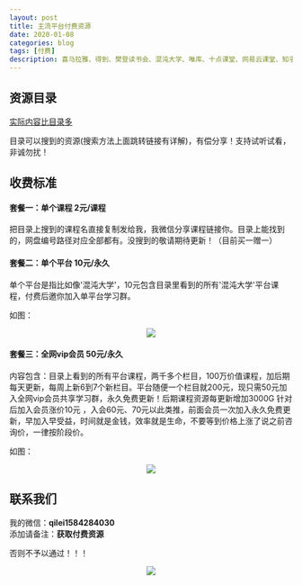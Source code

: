```yaml
---
layout: post
title: 主流平台付费资源
date: 2020-01-08
categories: blog
tags: [付费]
description: 喜马拉雅、得到、樊登读书会、混沌大学、唯库、十点课堂、网易云课堂、知乎live、千聊、荔枝微课、36氪 、蜻蜓FM 、馒头学院 、功夫财经 、三节课、 一块听听、有道 、长投学堂课程合集、 极客时间、 职问 、抖音、A视野、万门大学、陆家嘴学堂、在行、互联网网赚课程、 等其他数十家平台。包含1800多个栏目
---
```


## 资源目录

[实际内容比目录多](http://note.youdao.com/noteshare?id=7fd10758621338e782c6af98f48a7659)

目录可以搜到的资源(搜索方法上面跳转链接有详解)，有偿分享！支持试听试看，非诚勿扰！

## 收费标准

#### 套餐一：单个课程 2元/课程
把目录上搜到的课程名直接复制发给我，我微信分享课程链接你。目录上能找到的，网盘编号路径对应全部都有。没搜到的敬请期待更新！（目前买一赠一）

#### 套餐二：单个平台 10元/永久
单个平台是指比如像'混沌大学'，10元包含目录里看到的所有'混沌大学'平台课程，付费后邀你加入单平台学习群。

如图：
<center>
    <p><img src="../../img/tc02.png" align="center"></p>
</center>

#### 套餐三：全网vip会员 50元/永久
内容包含：目录上看到的所有平台课程，两千多个栏目，100万价值课程，加后期每天更新，每周上新6到7个新栏目。平台随便一个栏目就200元，现只需50元加入全网vip会员共享学习群，永久免费更新！后期课程资源每更新增加3000G 针对后加入会员涨价10元 ，入会60元、70元以此类推，前面会员一次加入永久免费更新，早加入早受益，时间就是金钱，效率就是生命，不要等到价格上涨了说之前咨询价，一律按阶段价。

如图：
<center>
    <p><img src="../../img/tc03.png" align="center"></p>
</center>

## 联系我们

我的微信：**qilei1584284030**<br/>
添加请备注：**获取付费资源**

否则不予以通过！！！

<center>
    <p><img src="../../img/wx_qrcode.jpg" align="center"></p>
</center>

